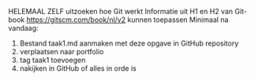 HELEMAAL ZELF uitzoeken hoe Git werkt
        Informatie uit H1 en H2 van Git-book https://gitscm.com/book/nl/v2 kunnen toepassen
Minimaal na vandaag:
1. Bestand taak1.md aanmaken met deze opgave in GitHub repository
2. verplaatsen naar portfolio
3. tag taak1 toevoegen
4. nakijken in GitHub of alles in orde is